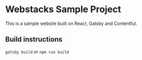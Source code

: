 # Webstacks Sample Project
This is a sample website built on React, Gatsby and Contentful.

## Build instructions
`gatsby build` or `npm run build`
